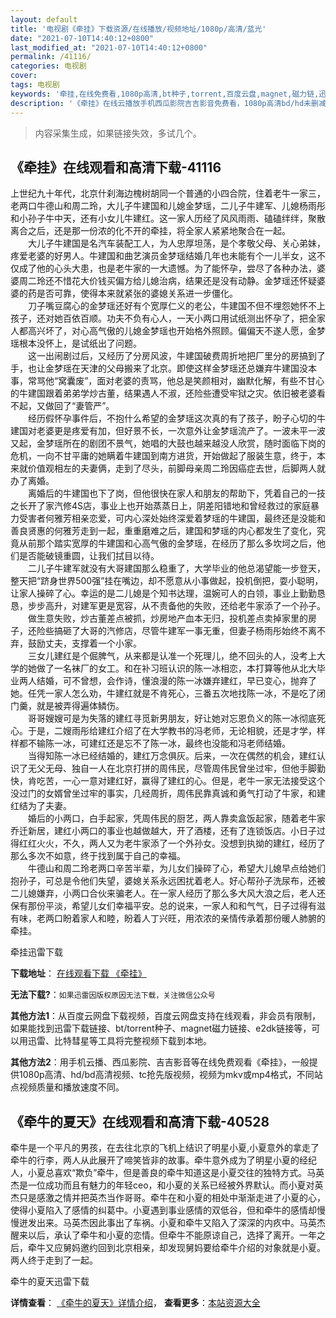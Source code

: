 ```yaml
---
layout: default
title: '电视剧《牵挂》下载资源/在线播放/视频地址/1080p/高清/蓝光'
date: "2021-07-10T14:40:12+0800"
last_modified_at: "2021-07-10T14:40:12+0800"
permalink: /41116/
categories: 电视剧
cover:
tags: 电视剧
keywords: '牵挂,在线免费看,1080p高清,bt种子,torrent,百度云盘,magnet,磁力链,迅雷下载资源'
description: '《牵挂》在线云播放手机西瓜影院吉吉影音免费看，1080p高清bd/hd未删减完整版和tc抢先枪版，mkv/mp4格式，附带bt/torrent种子、magnet/磁力链、百度云盘、网盘资源迅雷下载链接'
---
```


>内容采集生成，如果链接失效，多试几个。


## 《牵挂》在线观看和高清下载-41116

上世纪九十年代，北京什刹海边槐树胡同一个普通的小四合院，住着老牛一家三，老两口牛德山和周二玲，大儿子牛建国和儿媳金梦瑶，二儿子牛建军、儿媳杨雨彤和小孙子牛中天，还有小女儿牛建红。这一家人历经了风风雨雨、磕磕绊绊，聚散离合之后，还是那一份浓的化不开的牵挂，将全家人紧紧地聚合在一起。<br />　　大儿子牛建国是名汽车装配工人，为人忠厚坦荡，是个孝敬父母、关心弟妹，疼爱老婆的好男人。牛建国和曲艺演员金梦瑶结婚几年也未能有个一儿半女，这不仅成了他的心头大患，也是老牛家的一大遗憾。为了能怀孕，尝尽了各种办法，婆婆周二玲还不惜花大价钱买偏方给儿媳治病，结果还是没有动静。金梦瑶还怀疑婆婆的药是否可靠，使得本来就紧张的婆媳关系进一步僵化。<br />　　刀子嘴豆腐心的金梦瑶还好有个宽厚仁义的老公，牛建国不但不埋怨她怀不上孩子，还对她百依百顺。功夫不负有心人，一天小两口用试纸测出怀孕了，把全家人都高兴坏了，对心高气傲的儿媳金梦瑶也开始格外照顾。偏偏天不遂人愿，金梦瑶根本没怀上，是试纸出了问题。<br />　　这一出闹剧过后，又经历了分房风波，牛建国破费周折地把厂里分的房搞到了手，也让金梦瑶在天津的父母搬来了北京。即使这样金梦瑶还总嫌弃牛建国没本事，常骂他&ldquo;窝囊废&rdquo;，面对老婆的责骂，他总是笑颜相对，幽默化解，有些不甘心的牛建国跟着弟弟学炒古董，结果遇人不淑，还险些遭受牢狱之灾。依旧被老婆看不起，又做回了“妻管严&rdquo;。<br />　　经历假怀孕事件后，不抱什么希望的金梦瑶这次真的有了孩子，盼子心切的牛建国对老婆更是疼爱有加，但好景不长，一次意外让金梦瑶流产了。一波未平一波又起，金梦瑶所在的剧团不景气，她唱的大鼓也越来越没人欣赏，随时面临下岗的危机，一向不甘平庸的她瞒着牛建国到南方进货，开始做起了服装生意，终于，本来就价值观相左的夫妻俩，走到了尽头，前脚母亲周二玲因癌症去世，后脚两人就办了离婚。<br />　　离婚后的牛建国也下了岗，但他很快在家人和朋友的帮助下，凭着自己的一技之长开了家汽修4S店，事业上也开始蒸蒸日上，阴差阳错地和曾经救过的家庭暴力受害者何雅芳相亲恋爱，可内心深处始终深爱着梦瑶的牛建国，最终还是没能和善良贤惠的何雅芳走到一起，重重磨难之后，建国和梦瑶的内心都发生了变化，究竟从前那个踏实宽厚的牛建国和心高气傲的金梦瑶，在经历了那么多坎坷之后，他们是否能破镜重圆，让我们拭目以待。<br />　　二儿子牛建军就没有大哥建国那么稳重了，大学毕业的他总渴望能一步登天，整天把&ldquo;跻身世界500强&rdquo;挂在嘴边，却不愿意从小事做起，投机倒把，耍小聪明，让家人操碎了心。幸运的是二儿媳是个知书达理，温婉可人的白领，事业上勤勤恳恳，步步高升，对建军更是宽容，从不责备他的失败，还给老牛家添了一个孙子。<br />　　做生意失败，炒古董差点被抓，炒房地产血本无归，投机差点卖掉家里的房子，还险些搞砸了大哥的汽修店，尽管牛建军一事无重，但妻子杨雨彤始终不离不弃，鼓励丈夫，支撑着一个小家。<br />　　三女儿建红是个倔脾气，从来都是认准一个死理儿，绝不回头的人，没考上大学的她做了一名袜厂的女工。和在补习班认识的陈一冰相恋，本打算等他从北大毕业两人结婚，可不曾想，会作诗，懂浪漫的陈一冰嫌弃建红，早已变心，抛弃了她。任凭一家人怎么劝，牛建红就是不肯死心，三番五次地找陈一冰，不是吃了闭门羹，就是被弄得遍体鳞伤。<br />　　哥哥嫂嫂可是为失落的建红寻觅新男朋友，好让她对忘恩负义的陈一冰彻底死心。于是，二嫂雨彤给建红介绍了在大学教书的冯老师，无论相貌，还是才学，样样都不输陈一冰，可建红还是忘不了陈一冰，最终也没能和冯老师结婚。<br />　　当得知陈一冰已经结婚的，建红万念俱灰。后来，一次在偶然的机会，建红认识了无父无母、独自一人在北京打拼的周伟民，尽管周伟民曾坐过牢，但他手脚勤快，肯吃苦，一心一意对建红好，赢得了建红的心。但是，老牛一家无法接受这个没过门的女婿曾坐过牢的事实，几经周折，周伟民靠真诚和勇气打动了牛家，和建红结为了夫妻。<br />　　婚后的小两口，白手起家，凭周伟民的厨艺，两人靠卖盒饭起家，随着老牛家乔迁新居，建红小两口的事业也越做越大，开了酒楼，还有了连锁饭店。小日子过得红红火火，不久，两人又为老牛家添了一个外孙女。没想到执拗的建红，经历了那么多次不如意，终于找到属于自己的幸福。<br />　　牛德山和周二玲老两口辛苦半辈，为儿女们操碎了心，希望大儿媳早点给她们抱孙子，可总是令他们失望，婆媳关系永远困扰着老人。好心帮孙子洗尿布，还被二儿媳嫌弃，小两口合伙来骗老人。在一家人经历了那么多大风大浪之后，老人还保有那份平淡，希望儿女们幸福平安。总的说来，一家人和和气气，日子过得有滋有味，老两口盼着家人和睦，盼着人丁兴旺，用浓浓的亲情传承着那份暖人肺腑的牵挂。


牵挂迅雷下载

**下载地址**： [在线观看下载 《牵挂》](https://www.993dy.com//vod-detail-id-11198.html) 


**无法下载?**：`如果迅雷因版权原因无法下载，关注微信公众号 `

**其他方法1**：从百度云网盘下载视频，百度云网盘支持在线观看，非会员有限制，如果能找到迅雷下载链接、bt/torrent种子、magnet磁力链接、e2dk链接等，可以用迅雷、比特彗星等工具将完整视频下载到本地。

**其他方法2**：用手机云播、西瓜影院、吉吉影音等在线免费观看《牵挂》，一般提供1080p高清、hd/bd高清视频、tc抢先版视频，视频为mkv或mp4格式，不同站点视频质量和播放速度不同。


## 《牵牛的夏天》在线观看和高清下载-40528

牵牛是一个平凡的男孩，在去往北京的飞机上结识了明星小夏,小夏意外的拿走了牵牛的行李，两人从此展开了啼笑皆非的故事。牵牛意外成为了明星小夏的经纪人，小夏总喜欢&ldquo;欺负”牵牛，但是善良的牵牛知道这是小夏交往的独特方式。马英杰是一位成功而且有魅力的年轻ceo，和小夏的关系已经被外界默认。而小夏对英杰只是感激之情并把英杰当作哥哥。牵牛在和小夏的相处中渐渐走进了小夏的心，使得小夏陷入了感情的纠葛中。小夏遇到事业感情的双低谷，但和牵牛的感情却慢慢迸发出来。马英杰因此事出了车祸。小夏和牵牛又陷入了深深的内疚中。马英杰醒来以后，承认了牵牛和小夏的恋情。但牵牛不能原谅自己，选择了离开。一年之后，牵牛又应舅妈邀约回到北京相亲，却发现舅妈要给牵牛介绍的对象就是小夏。两人终于走到了一起。


牵牛的夏天迅雷下载

**详情查看**： [《牵牛的夏天》详情介绍](/movie/40528/)， **查看更多**：[本站资源大全](/movie/t/all/)

